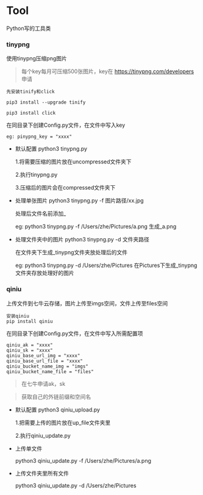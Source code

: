 # Tool
Python写的工具类



### tinypng
使用tinypng压缩png图片

> 每个key每月可压缩500张图片，key在 https://tinypng.com/developers 申请

```
先安装tinify和click 

pip3 install --upgrade tinify

pip3 install click
```
在同目录下创建Config.py文件，在文件中写入key

    eg: pinypng_key = "xxxx"


- 默认配置 python3 tinypng.py

    1.将需要压缩的图片放在uncompressed文件夹下
    
    2.执行tinypng.py
    
    3.压缩后的图片会在compressed文件夹下
   
- 处理单张图片 python3 tinypng.py -f 图片路径/xx.jpg

    处理后文件名前添加_
    
    eg: python3 tinypng.py -f /Users/zhe/Pictures/a.png  生成_a.png

- 处理文件夹中的图片  python3 tinypng.py -d 文件夹路径 

    在文件夹下生成_tinypng文件夹放处理后的文件
    
    eg: python3 tinypng.py -d /Users/zhe/Pictures  在Pictures下生成_tinypng文件夹存放处理好的图片
    


### qiniu
上传文件到七牛云存储，图片上传至imgs空间，文件上传至files空间

```
安装qiniu
pip install qiniu
```

在同目录下创建Config.py文件，在文件中写入所需配置项

```
qiniu_ak = "xxxx"
qiniu_sk = "xxxx"
qiniu_base_url_img = "xxxx"
qiniu_base_url_file = "xxxx"
qiniu_bucket_name_img = "imgs"
qiniu_bucket_name_file = "files"   
```

> 在七牛申请ak，sk

> 获取自己的外链前缀和空间名

- 默认配置 python3 qiniu_upload.py

    1.把需要上传的图片放在up_file文件夹里

    2.执行qiniu_update.py

- 上传单文件

    python3 qiniu_update.py -f /Users/zhe/Pictures/a.png
    
- 上传文件夹里所有文件

    python3 qiniu_update.py -d /Users/zhe/Pictures
